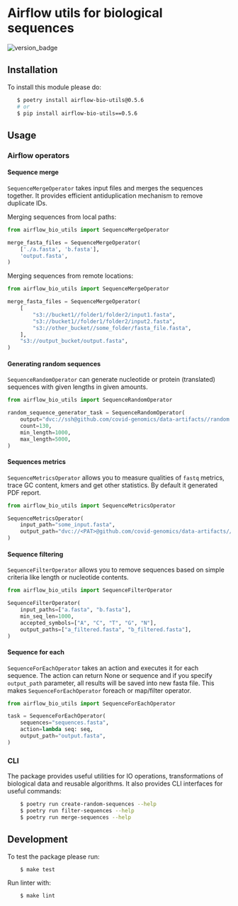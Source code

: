 # Airflow utils for biological sequences

![version_badge](https://s3.eu-central-1.amazonaws.com/pypi.covidgenomics.com/__public__/utils/badge_version.svg)

## Installation

To install this module please do:
```bash
   $ poetry install airflow-bio-utils@0.5.6
   # or
   $ pip install airflow-bio-utils==0.5.6
```

## Usage

### Airflow operators

#### Sequence merge

`SequenceMergeOperator` takes input files and merges the sequences together.
It provides efficient antiduplication mechanism to remove duplicate IDs.

Merging sequences from local paths:
```python
from airflow_bio_utils import SequenceMergeOperator

merge_fasta_files = SequenceMergeOperator(
    ['./a.fasta', 'b.fasta'],
    'output.fasta',
)
```

Merging sequences from remote locations:
```python
from airflow_bio_utils import SequenceMergeOperator

merge_fasta_files = SequenceMergeOperator(
    [
        "s3://bucket1//folder1/folder2/input1.fasta",
        "s3://bucket1//folder1/folder2/input2.fasta",
        "s3://other_bucket//some_folder/fasta_file.fasta",
    ],
    "s3://output_bucket/output.fasta",
)
```

#### Generating random sequences

`SequenceRandomOperator` can generate nucleotide or protein (translated) sequences with given lengths in given amounts.

```python
from airflow_bio_utils import SequenceRandomOperator

random_sequence_generator_task = SequenceRandomOperator(
    output="dvc://ssh@github.com/covid-genomics/data-artifacts//random.fasta",
    count=130,
    min_length=1000,
    max_length=5000,
)
```

#### Sequences metrics

`SequenceMetricsOperator` allows you to measure qualities of `fastq` metrics, trace GC content, kmers and get other statistics.
By default it generated PDF report.

```python
from airflow_bio_utils import SequenceMetricsOperator

SequenceMetricsOperator(
    input_path="some_input.fasta",
    output_path="dvc://<PAT>@github.com/covid-genomics/data-artifacts//output_metrics",
)
```

#### Sequence filtering

`SequenceFilterOperator` allows you to remove sequences based on simple criteria like length or nucleotide contents.

```python
from airflow_bio_utils import SequenceFilterOperator

SequenceFilterOperator(
    input_paths=["a.fasta", "b.fasta"],
    min_seq_len=1000,
    accepted_symbols=["A", "C", "T", "G", "N"],
    output_paths=["a_filtered.fasta", "b_filtered.fasta"],
)
```

#### Sequence for each

`SequenceForEachOperator` takes an action and executes it for each sequence.
The action can return None or sequence and if you specify `output_path` parameter,
all results will be saved into new fasta file.
This makes `SequenceForEachOperator` foreach or map/filter operator.

```python
from airflow_bio_utils import SequenceForEachOperator

task = SequenceForEachOperator(
    sequences="sequences.fasta",
    action=lambda seq: seq,
    output_path="output.fasta",
)
```

### CLI

The package provides useful utilities for IO operations, transformations of biological data and reusable algorithms.
It also provides CLI interfaces for useful commands:
```bash
    $ poetry run create-random-sequences --help
    $ poetry run filter-sequences --help
    $ poetry run merge-sequences --help
```

## Development

To test the package please run:
```bash
    $ make test
```

Run linter with:
```bash
    $ make lint
```